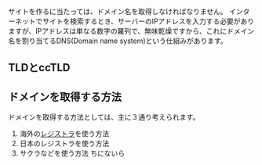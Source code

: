 サイトを作るに当たっては、ドメイン名を取得しなければなりません。
インターネットでサイトを検索するとき、サーバーのIPアドレスを入力する必要がありますが、IPアドレスは単なる数字の羅列で、無味乾燥ですから、これにドメイン名を割り当てるDNS(Domain name system)という仕組みがあります。
## TLDとccTLD
## ドメインを取得する方法
ドメインを取得する方法としては、主に３通り考えられます。

1. 海外の<a href="https://ja.wikipedia.org/wiki/%E3%83%AC%E3%82%B8%E3%82%B9%E3%83%88%E3%83%A9">レジストラ</a>を使う方法
2. 日本のレジストラを使う方法
3. サクラなどを使う方法
ちにないら



